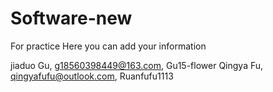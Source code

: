 # Software-new
For practice
Here you can add your information

jiaduo Gu, g18560398449@163.com, Gu15-flower
Qingya Fu, qingyafufu@outlook.com, Ruanfufu1113
